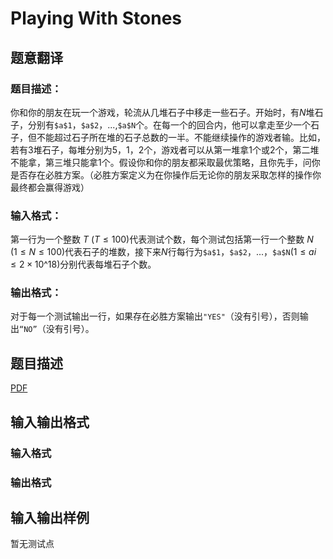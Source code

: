 # Playing With Stones

## 题意翻译

### 题目描述：

你和你的朋友在玩一个游戏，轮流从几堆石子中移走一些石子。开始时，有$N$堆石子，分别有`$a$1`，`$a$2`，...,`$a$N`个。在每一个的回合内，他可以拿走至少一个石子，但不能超过石子所在堆的石子总数的一半。不能继续操作的游戏者输。比如，若有$3$堆石子，每堆分别为$5$，$1$，$2$个，游戏者可以从第一堆拿$1$个或$2$个，第二堆不能拿，第三堆只能拿$1$个。假设你和你的朋友都采取最优策略，且你先手，问你是否存在必胜方案。（必胜方案定义为在你操作后无论你的朋友采取怎样的操作你最终都会赢得游戏）

### 输入格式：

第一行为一个整数 $T$ $(T≤100)$代表测试个数，每个测试包括第一行一个整数 $N$ $(1≤N≤100)$代表石子的堆数，接下来$N$行每行为`$a$1`，`$a$2`，...，`$a$N`$(1≤ai≤2×10$^18$)$分别代表每堆石子个数。

### 输出格式：

对于每一个测试输出一行，如果存在必胜方案输出`"YES"`（没有引号），否则输出`“NO”`（没有引号）。

## 题目描述

[problemUrl]: https://uva.onlinejudge.org/index.php?option=com_onlinejudge&Itemid=8&category=447&page=show_problem&problem=4228

[PDF](https://uva.onlinejudge.org/external/14/p1482.pdf)

## 输入输出格式

### 输入格式

### 输出格式

## 输入输出样例

暂无测试点

